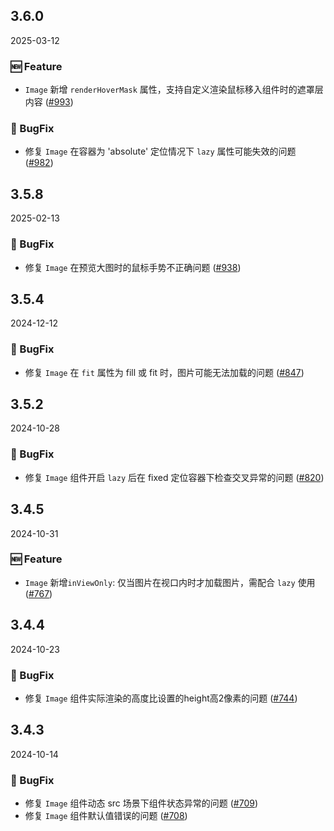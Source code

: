 ## 3.6.0
2025-03-12

### 🆕 Feature

- `Image` 新增 `renderHoverMask` 属性，支持自定义渲染鼠标移入组件时的遮罩层内容 ([#993](https://github.com/sheinsight/shineout-next/pull/993))

### 🐞 BugFix

- 修复 `Image` 在容器为 'absolute' 定位情况下 `lazy` 属性可能失效的问题 ([#982](https://github.com/sheinsight/shineout-next/pull/982))

## 3.5.8
2025-02-13

### 🐞 BugFix

- 修复 `Image` 在预览大图时的鼠标手势不正确问题 ([#938](https://github.com/sheinsight/shineout-next/pull/938))

## 3.5.4
2024-12-12

### 🐞 BugFix

- 修复 `Image` 在 `fit` 属性为 fill 或 fit 时，图片可能无法加载的问题 ([#847](https://github.com/sheinsight/shineout-next/pull/847))

## 3.5.2
2024-10-28

### 🐞 BugFix

- 修复 `Image` 组件开启 `lazy` 后在 fixed 定位容器下检查交叉异常的问题 ([#820](https://github.com/sheinsight/shineout-next/pull/820))

## 3.4.5
2024-10-31

### 🆕 Feature

- `Image` 新增`inViewOnly`: 仅当图片在视口内时才加载图片，需配合 `lazy` 使用 ([#767](https://github.com/sheinsight/shineout-next/pull/767))


## 3.4.4
2024-10-23

### 🐞 BugFix

- 修复 `Image`  组件实际渲染的高度比设置的height高2像素的问题 ([#744](https://github.com/sheinsight/shineout-next/pull/744))



## 3.4.3
2024-10-14

### 🐞 BugFix

- 修复 `Image`  组件动态 src 场景下组件状态异常的问题 ([#709](https://github.com/sheinsight/shineout-next/pull/709))
- 修复 `Image` 组件默认值错误的问题 ([#708](https://github.com/sheinsight/shineout-next/pull/708))

